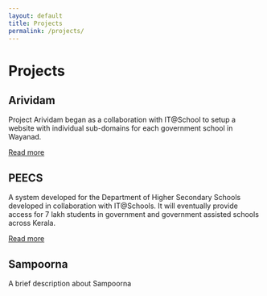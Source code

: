 ```yaml
---
layout: default
title: Projects
permalink: /projects/
---
```


# Projects

## Arividam
Project Arividam began as a collaboration with IT@School to setup a website with individual sub-domains for each government school in Wayanad.

[Read more](arividam)

## PEECS

A system developed for the Department of Higher Secondary Schools developed in collaboration with IT@Schools. It will eventually provide access for 7 lakh students in government and government assisted schools across Kerala. 

[Read more](peecs)

## Sampoorna

A brief description about Sampoorna
